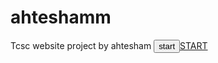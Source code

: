 # ahteshamm
Tcsc website project by ahtesham
<a href="index.html.html"><input type="submit" name="start" value="start">START</a>
